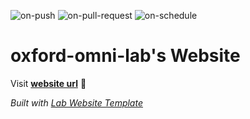 
  ![on-push](../../actions/workflows/on-push.yaml/badge.svg)
  ![on-pull-request](../../actions/workflows/on-pull-request.yaml/badge.svg)
  ![on-schedule](../../actions/workflows/on-schedule.yaml/badge.svg)

  # oxford-omni-lab's Website

  Visit **[website url](#)** 🚀

  _Built with [Lab Website Template](https://greene-lab.gitbook.io/lab-website-template-docs)_
